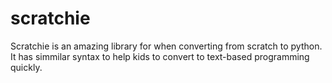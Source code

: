 # scratchie
Scratchie is an amazing library for when converting from scratch to python. It has simmilar syntax to help kids to convert to text-based programming quickly.
